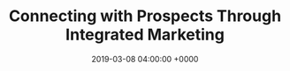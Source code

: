 ---
title: 'Connecting with Prospects Through Integrated Marketing'
name: "ddn"
night_header: false
night_footer: true
language: en
published: true
slug: "ddn-storage-marketing"
layout: pancakes
description: page description
date: 2019-03-08 04:00:00 +0000
tags: ["Content Marketing", "Social Marketing"]
aliases :
  - /work/ddn-storage-marketing/
stacks_hero:
  path: "helpers/work/hero.html"
  image: "images/ddn-cover.png"
  background_color: "#AB0000"
  client: "ddn"
  logo_color: false
grid_item:
  client: "ddn"
  logo_color: true
stacks:
- template: section-row-blocks
  id: overview
  class: padding-m-bottom v_c-center
  background_color: "#AB0000"
  background_image:
  rows:
  - template: include-row
    class: h_c-center v_c-center
    size: container
    cols:
    - template: block-column-builder
      size: '9'
      animate: fade-up
      duration: '400'
      elements:
      - template: element-title
        class: "color-white text-center"
        tag: h4
        title: Overview
      - template: element-title
        class: "color-white text-center"
        tag: h1
        title: "End-to-End HPC Storage."
      - template: element-title
        class: "color-white text-center big-paragraph"
        tag: p
        title: "Providing the backbone for 2/3 of the Top100® fastest supercomputers in the world has been standard for DDN Storage for years. Many organizations and prospects in the high performance data storage industry recognize DDN Storage as the leader, but it was not clear why. We worked with the DDN team to create an integrated marketing campaign designed to connect with prospects online and in person, with a focus on positioning DDN Storage as the leader in 4 distinct categories."
- template: section-row-blocks
  id: discovery
  class:
  css: 
  - rule: "{background-color: #ffffff}"
  - rule: "{background: url(images/q-mark.png)no-repeat right #ffffff;}"
  - rule: ".invisible {opacity: 0;}"
    tablet:
    - rule: ".invisible {opacity: 1;}"
    - rule: "{background: #ffffff;}"
    - rule: ".column:last-child{order:1;}"
    - rule: ".column:last-child img{max-width:50%;margin:0 auto;}"
    - rule: ".column:first-child{order:2;padding-top:0px;}"
  rows:
  - template: include-row
    class: h_c-start v_c-center
    size: container
    cols:
    - template: block-column-builder
      size: '6'
      class: padding-xl
      animate: fade-up
      duration: '400'
      elements:
      - template: element-title
        class: "color-oil text-left"
        tag: h4
        title: Discovery
      - template: element-title
        class: "color-oil text-left"
        tag: h2
        title: "The goal: positioning & awareness."
      - template: element-code
        class: "color-oil text-left"
        html: |
          <p>The purpose of the campaign was clear: to not only educate existing customers and strengthen the perception of DDN as the leader in HPC Storage, but also help inform and create further market awareness among prospects and those new to DDN.</p>

          <p>We used this premise to inspire the name of the campaign: “Did You Know?” With a simple question, we would arouse curiosity and draw attention to the company. Behind it would be a list of carefully organized facts about DDN. Since DDN is in a highly specialized and technical market niche, we needed to ensure these facts were both engaging and compelling.</p>
    - template: block-column-builder
      size: '6'
      elements:
      - template: element-image
        class: invisible
        image: "images/q-mark.png"
- template: section-row-blocks
  id: content
  class: padding-xl
  css:
  - rule: "{background-color: #efefef}"
  - rule: "h3{font-size: 36px}"
  rows:
  - template: include-row
    class: h_c-start v_c-center padding-s-bottom
    size: container
    cols:
    - template: block-column-builder
      size: '7'
      animate: fade-up
      duration: '400'
      elements:
      - template: element-title
        class: "color-oil text-left"
        tag: h2
        title: Content is king.
      - template: element-title
        class: "color-oil text-left"
        tag: p
        title: |
          With the theme of the campaign set, we looked to our research to guide us in what prospects cared about most when choosing data storage infrastructure vendors. We then worked as a team to categorize these needs and turn them into impactful facts that correlated with compelling value propositions.
  - template: include-row
    class: h_c-start v_c-center
    size: container
    cols:
    - template: block-column-builder
      size: '3'
      animate: fade-up
      duration: '400'
      elements:
      - template: element-code
        class: "color-oil text-left"
        html: |
          <h3 style="line-height: 1.4" ;="" class="thin color-oil">Four<br> Categories<br>of Content<br>Guidelines</h3>
    - template: block-column-builder
      size: '5'
      animate: fade-up
      duration: '400'
      elements:
      - template: element-code
        class: "color-oil text-left"
        html: |
          <div class="color-oil"><p style="margin-bottom: .5em;"><strong>Product Leadership</strong></p>
          <p>Performance &amp; usage stats<br>
          Native/open source recognized soft/hardware<br>
          Growth &amp; adoption rate</p><br>
          <p style="margin-bottom: .5em;"><strong>Market Leadership</strong></p>
          <p>Proof of recognizable existing customers<br>
          Proof of success with those customers<br>
          Third party validation: analyst &amp; industry</p></div>
    - template: block-column-builder
      size: '5'
      animate: fade-up
      duration: '400'
      elements:
      - template: element-code
        class: "color-oil text-left"
        html: |
          <div class="color-oil"><p style="margin-bottom: .5em;"><strong>Technology Leadership</strong></p>
          <p>Level of innovation with current &amp; future tech<br>
          Integration differentiation<br>
          Organizational capability</p><br>
          <p style="margin-bottom: .5em;"><strong>Benefits Leadership</strong></p>
          <p>Type of support offered<br>
          Ability to scale at the customer’s request<br>
          Competitive pricing/differentiation
          </p></div>
- template: section-row-blocks
  id: design
  class: padding-xl
  css:
  - rule: "{background-color: #000000}"
  - rule: |  
      .red-block {
      width: 255px;
      max-width: 100%;
      max-height: 100%;
      height: 253px;
      display: flex;
      flex-direction: column;
      justify-content: flex-end;
      background-color: #ad0000;}
  - rule: |
      .red-block span {
      width: 122px;
      height: 123px;
      max-width: 45%;
      max-height: 45%;
      background-color: #910000;
      display: block;}
  - rule: |
      .gold-block {
      width: 255px;
      height: 253px;
      display: flex;
      flex-direction: column;
      justify-content: flex-end;
      background: linear-gradient(196deg,#F3CE6D 0%,#BF822F 100%);}
  - rule: |
      .gold-block span {
      width: 122px;
      height: 123px;
      max-width: 45%;
      max-height: 45%;
      display: block;
      background: -webkit-gradient(linear,left bottom,left top,left,color-stop(17%,#9a5624),color-stop(30%,#edcb74),color-stop(36%,#d8a135),color-stop(42%,#fcf5db),color-stop(72%,#d2a452),color-stop(76%,#4f2e14),color-stop(85%,#f6e789),right);
      background: -webkit-linear-gradient(bottom,#deb35a 0%,#9a5624 17%,#edcb74 30%,#d8a135 36%,#fcf5db 42%,#d2a452 72%,#4f2e14 76%,#f6e789 85%,#f6f3c6 100%);
      background: -o-linear-gradient(bottom,#deb35a 0%,#9a5624 17%,#edcb74 30%,#d8a135 36%,#fcf5db 42%,#d2a452 72%,#4f2e14 76%,#f6e789 85%,#f6f3c6 100%);
      background: linear-gradient(0deg,#deb35a 0%,#9a5624 17%,#edcb74 30%,#d8a135 36%,#fcf5db 42%,#d2a452 72%,#4f2e14 76%,#f6e789 85%,#f6f3c6 100%);}
  rows:
  - template: include-row
    class: h_c-start v_c-center padding-s-bottom wrap
    size: container
    cols:
    - template: block-column-builder
      size: '7'
      animate: fade-up
      duration: '400'
      elements:
      - template: element-title
        class: "color-white text-left"
        tag: h4
        title: Design
      - template: element-title
        class: "color-white text-left"
        tag: h2
        title: Visualizing the framework
      - template: element-title
        class: "color-white text-left"
        tag: p
        title: |
          Using visual storytelling, we designed an infographic that would weave in the story, facts, and call to action in a compelling way. Titled after the namesake campaign, “Did You Know?”, it was only fitting the question mark would get special design treatment to draw the reader in.
  - template: include-row
    class: h_c-start v_c-start padding-m-bottom wrap
    size: container
    cols:
    - template: block-column-builder
      size: '3'
      animate: fade-up
      duration: '400'
      elements:
      - template: element-title
        class: "color-white text-left"
        tag: h4
        title: Identity
    - template: block-column-builder
      size: '9'
      animate: fade-up
      duration: '400'
      elements:
      - template: element-image
        image: "images/dyk.png"
  - template: include-row
    class: h_c-start v_c-start padding-m-bottom wrap
    size: container
    cols:
    - template: block-column-builder
      size: '3'
      animate: fade-up
      duration: '400'
      elements:
      - template: element-title
        class: "color-white text-left"
        tag: h4
        title: Style
    - template: block-column-builder
      size: '4'
      animate: fade-up
      duration: '400'
      elements:
      - template: element-code
        html: |
          <div class=""><div class="red-block"><span></span></div><br><p class="color-white">Red<br>Company Colors</p></div>
    - template: block-column-builder
      size: '4'
      animate: fade-up
      duration: '400'
      elements:
      - template: element-code
        html: |
          <div class=""><div class="gold-block"><span></span></div><br><p class="color-white">Vintage Gold<br>Premium feel</p></div>
  - template: include-row
    class: h_c-start v_c-start padding-m-bottom wrap
    size: container
    cols:
    - template: block-column-builder
      size: '3'
      animate: fade-up
      duration: '400'
      elements:
      - template: element-title
        class: "color-white text-left"
        tag: h4
        title: Application
    - template: block-column-builder
      size: '9'
      animate: fade-up
      duration: '400'
      elements:
      - template: element-image
        image: "images/infographic.png"
- template: section-row-blocks
  id: experience
  class: padding-xl-bottom padding-xl-top v_c-center
  background_color: "#ffffff"
  scripts:
  - src: "js/work/cards.js"
  rows:
  - template: include-row
    class: h_c-center v_c-center wrap padding-m-bottom
    size: container
    cols:
    - template: block-column-builder
      size: '8'
      animate: fade-up
      duration: '400'
      offset: 0
      elements:
      - template: element-title
        class: "color-oil text-center"
        tag: h4
        title: Experience
      - template: element-title
        class: "color-oil text-center"
        tag: h1
        title: Multi-channel, form-factor agnostic.
      - template: element-title
        class: "color-oil text-center"
        tag: p
        title: "Launching the campaign in a setting that would generate the most visibility and interaction was key. We decided on the company’s biggest tradeshow, the Supercomputing conference, where we could also leverage the company’s PR and product announcements. We designed an interactive experience that began online and could be reinforced offline at the conference, combining multiple channels and form factors."
  - template: include-row
    class: h_c-space-between v_c-start wrap padding-m-bottom cards
    size: container
    css:
    - rule: ".card-block-text {padding: 10% 10%;}"
    - rule: ".cards .col-6 .pb-html-block:last-child {margin-bottom: 0px;}"
    - rule: "img {width: 100%;margin-left: auto;margin-right: auto;}"
    - rule: ".col-6 {flex-basis: calc(50% - 20px);}"
    - rule: ".col-6 .elements-wrapper .pb-html-block {background-color: #f7f7f7;margin-bottom: 40px;}"
    cols:
    - template: block-column-builder
      size: '6'
      animate: none
      elements:
      - template: element-code
        html: |
          <img src="images/twitter-cards.png">
          <div class="card-block-text"><h6 class="text-center color-oil">Social</h6><div class="text-center color-oil"><p>Twitter Cards promoted &amp; organically tweeted out along with the dedicated hashtag #IKnowDDN.</p></div></div>
      - template: element-code
        html: |
          <img src="images/info.png">
          <div class="card-block-text"><h6 class="text-center color-oil">Infographic</h6><div class="text-center color-oil"><p>Designed to bring the DDN story to life while providing readers with engagement.</p></div></div>
      - template: element-code
        html: |
          <img src="images/gaming.jpg">
          <div class="card-block-text"><h6 class="text-center color-oil">Gaming</h6><div class="text-center color-oil"><p>We enticed passing conference traffic with the chance to win a drone giving them two ways to enter: writing down any 3 of the 12 “did you know facts” and/or taking a selfie with DDN equipment and emailing it in. Writing the facts down ensured individuals had learned something new, while snapping a selfie that could be tweeted and retweeted expanded our network of impressions. Individuals doubled their chances if they did both.</p></div></div>
      - template: element-code
        html: |
          <img src="images/city-themed-freebie.jpg">
          <div class="card-block-text"><h6 class="text-center color-oil">Visual City Themed Freebie</h6><div class="text-center color-oil"><p>With the conference located in New Orleans that year, we decided on beaded light up shot glasses as a low cost, branded item ‘tchotchke’ that would also draw attention as booth visitors walked the conference floor and city at night with their DDN branded shot glasses around their necks.</p></div></div>
    - template: block-column-builder
      size: '6'
      animate: none
      elements:
      - template: element-code
        html: |
          <video autoplay="" muted="" preload="metadata" loop="loop" playsinline="playsinline" poster="/uploads/2018/07/25/ddn_cover_image.JPG" class="video-autoplay"><source src="https://res.cloudinary.com/dzttfmzl7/video/upload/v1532536050/Static/12_Things_You_Should_Know_About_DDN_IKnowDDN.mp4" type="video/mp4"></video>
          <div class="card-block-text"><h6 class="text-center color-oil">Video</h6><div class="text-center color-oil"><p>Animated video created to promote facts, drive traffic, raise web ranking, and advertising.</p></div></div>
      - template: element-code
        html: |
          <img src="images/web.png">
          <div class="card-block-text"><h6 class="text-center color-oil">Web & Email</h6><div class="text-center color-oil"><p>Destination for web traffic – the company’s hub for all things DDN, as well as a point for meeting registration and competition announcements.</p></div></div>
      - template: element-code
        html: |
          <img src="images/heat-map.png">
          <div class="card-block-text"><h6 class="text-center color-oil">Heat Map</h6><div class="text-center color-oil"><p>We created a booth conference map on the back of the Infographic to show conference attendees which existing partners and customers currently use DDN. In no uncertain terms, the heat map clearly showed the sheer dominance of DDN in the HPC industry.</p></div></div>
      - template: element-code
        html: |
          <img src="images/giveaway.jpg">
          <div class="card-block-text"><h6 class="text-center color-oil">Relevant Big Giveaway</h6><div class="text-center color-oil"><p>With drones gaining interest and traction in 2014, booth traffic were highly motivated to win the drone draw.</p></div></div>
      - template: element-code
        html: |
          <img src="images/branded-shirts.jpg">
          <div class="card-block-text"><h6 class="text-center color-oil">Branded Shirts</h6><div class="text-center color-oil"><p>While standard for company employees to wear logo’d shirts, we also took this opportunity to reinforce the message and offer booth traffic another way to look for facts, which also led to more sales discussions.</p></div></div>
- template: section-row-blocks
  id: strategy
  class: padding-xl
  css:
  - rule: "{background-color: #efefef}"
  - rule: "h3{font-size: 36px}"
  rows:
  - template: include-row
    class: h_c-center v_c-center padding-m-bottom
    size: container
    cols:
    - template: block-column-builder
      size: '10'
      animate: fade-up
      duration: '400'
      elements:
      - template: element-title
        class: "color-oil text-center"
        tag: h4
        title: Strategy
      - template: element-title
        class: "color-oil text-center"
        tag: h2
        title: Connecting it all together.
      - template: element-title
        class: "color-oil text-center"
        tag: p
        title: |
          What good would it be to create all these assets and then not connect them? The campaign message had to be simple in order to be compelling enough for booth traffic to engage with DDN amid so much other ‘noise’ at a such a large conference. It also needed to be believable given that many of DDN’s prospects and customers are PhD’s, technology buffs, and turned off by gratuitous advertising. The campaign succeeded in combining relevant conference information, as well as appropriate and useful giveaways that netted in a positive experience as visitors explored the future of HPC with DDN.
  - template: include-row
    class: h_c-center v_c-center padding-s-bottom wrap
    size: container-l
    cols:
    - template: block-column-builder
      class: padding-m-bottom
      size: '12'
      animate: fade-up
      duration: '400'
      elements:
      - template: element-title
        class: "color-oil text-center"
        tag: h3
        title: Before Conference
      - template: element-image
        image: "images/pre-conf.png"
    - template: block-column-builder
      size: '12'
      animate: fade-up
      duration: '400'
      elements:
      - template: element-title
        class: "color-oil text-center"
        tag: h3
        title: During Conference
      - template: element-image
        image: "images/during-conf.png"
- template: section-row-blocks
  id: results
  class: padding-xl-bottom padding-xl-top v_c-center
  background_color: "#AB0000"
  css:
  - rule: ".quote-bio p {font-style: italic; font-weight: 600}"
  - rule: ".numbers h2 {margin-bottom: 0px;line-height:1;}"
  - rule: ".numbers p {margin-bottom: 20px;}"
  rows:
  - template: include-row
    class: h_c-space-between v_c-center
    size: container
    cols:
    - template: block-column-builder
      size: '5'
      animate: fade-up
      duration: '400'
      offset: 0
      elements:
      - template: element-code
        html: |
          <h4 class="text-left color-white subtitle">Results</h4>
          <h2 class="text-left color-white">Maintaining an unrivalled position.</h2>
  - template: include-row
    class: h_c-space-between v_c-start
    size: container
    cols:
    - template: block-column-builder
      size: '5'
      animate: fade-up
      duration: '400'
      offset: 0
      elements:
      - template: element-code
        html: |
          <p class="color-white">The campaign was a huge success. Given it’s shelf life, the marketing and sales team were also able to use it throughout the year at dozens of other conferences, including the National Association of Broadcasters (NAB) Conference and as a recruiting tool for the company to assist in onboarding over 50 new team members. It provided the global brand unprecedented engagement with its existing users, as well as prospects, and dramatically increased social engagement.</p><p class="color-white">In all, the campaign delivered on its goals: to solidify its leadership position in the market and educate users and prospects on why.</p>
    - template: block-column-builder
      size: '2'
      animate: fade-left
      duration: '400'
      offset: 0
      elements:
      - template: element-code
        html: |
          <div class="numbers">
          <div class="text-left color-white"></div>
          <h2 class="text-left color-white">3000+</h2>
          <p class="text-left color-white">New Leads Over<br>The Year</p>
          <h2 class="text-left color-white">1000+</h2>
          <p class="text-left color-white">Did You Know Entries</p>
          <h2 class="text-left color-white">1500+</h2>
          <p class="text-left color-white">Video Views</p>
          </div>
    - template: block-column-builder
      size: '2'
      animate: fade-left
      duration: '400'
      offset: 0
      elements:
      - template: element-code
        html: |
          <div class="numbers">
          <div class="text-left color-white"></div>
          <h2 class="text-left color-white">250+</h2>
          <p class="text-left color-white">New Twitter<br>Followers</p>
          <h2 class="text-align-left color-white">200+</h2>
          <p class="text-left color-white">Online Registration</p>
          <h2 class="text-align-left color-white">100+</h2>
          <p class="text-left color-white">Selfies Taken</p>
          </div>
---
